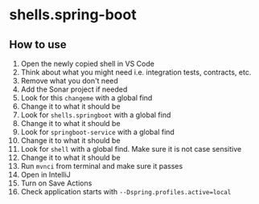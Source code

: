 # shells.spring-boot

## How to use

1. Open the newly copied shell in VS Code
2. Think about what you might need i.e. integration tests, contracts, etc.
3. Remove what you don't need
4. Add the Sonar project if needed
5. Look for this `changeme` with a global find
6. Change it to what it should be
7. Look for `shells.springboot` with a global find
8. Change it to what it should be
9. Look for `springboot-service` with a global find
10. Change it to what it should be
11. Look for `shell` with a global find. Make sure it is not case sensitive
12. Change it to what it should be
13. Run `mvnci` from terminal and make sure it passes
14. Open in IntelliJ
15. Turn on Save Actions
16. Check application starts with `--Dspring.profiles.active=local`
